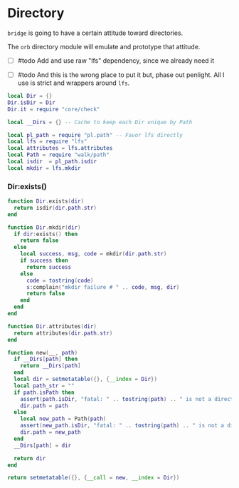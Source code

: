 # Directory


``bridge`` is going to have a certain attitude toward directories.


The ``orb`` directory module will emulate and prototype that attitude.


- [ ] #todo  Add and use raw "lfs" dependency, since we already need it


- [ ] #todo  And this is the wrong place to put it but, phase out penlight.
             All I use is strict and wrappers around ``lfs``.

```lua
local Dir = {}
Dir.isDir = Dir
Dir.it = require "core/check"

local __Dirs = {} -- Cache to keep each Dir unique by Path
```
```lua
local pl_path = require "pl.path" -- Favor lfs directly
local lfs = require "lfs"
local attributes = lfs.attributes
local Path = require "walk/path"
local isdir  = pl_path.isdir
local mkdir = lfs.mkdir
```
### Dir:exists()

```lua
function Dir.exists(dir)
  return isdir(dir.path.str)
end
```
```lua
function Dir.mkdir(dir)
  if dir:exists() then
    return false
  else
    local success, msg, code = mkdir(dir.path.str)
    if success then
      return success
    else
      code = tostring(code)
      s:complain("mkdir failure # " .. code, msg, dir)
      return false
    end
  end
end
```
```lua
function Dir.attributes(dir)
  return attributes(dir.path.str)
end
```
```lua
function new(__, path)
  if __Dirs[path] then
    return __Dirs[path]
  end
  local dir = setmetatable({}, {__index = Dir})
  local path_str = ""
  if path.isPath then
    assert(path.isDir, "fatal: " .. tostring(path) .. " is not a directory")
    dir.path = path
  else
    local new_path = Path(path)
    assert(new_path.isDir, "fatal: " .. tostring(path) .. " is not a directory")
    dir.path = new_path
  end
  __Dirs[path] = dir

  return dir
end
```
```lua
return setmetatable({}, {__call = new, __index = Dir})
```
